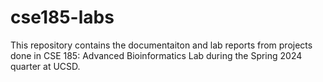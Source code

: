 # cse185-labs

This repository contains the documentaiton and lab reports from projects done in CSE 185: Advanced Bioinformatics Lab during the Spring 2024 quarter at UCSD. 
